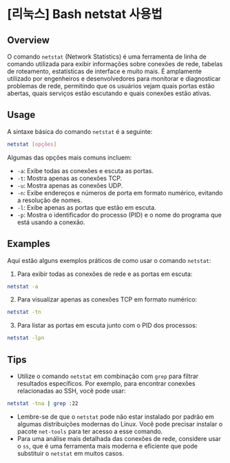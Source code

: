 # [리눅스] Bash netstat 사용법

## Overview
O comando `netstat` (Network Statistics) é uma ferramenta de linha de comando utilizada para exibir informações sobre conexões de rede, tabelas de roteamento, estatísticas de interface e muito mais. É amplamente utilizado por engenheiros e desenvolvedores para monitorar e diagnosticar problemas de rede, permitindo que os usuários vejam quais portas estão abertas, quais serviços estão escutando e quais conexões estão ativas.

## Usage
A sintaxe básica do comando `netstat` é a seguinte:

```bash
netstat [opções]
```

Algumas das opções mais comuns incluem:

- `-a`: Exibe todas as conexões e escuta as portas.
- `-t`: Mostra apenas as conexões TCP.
- `-u`: Mostra apenas as conexões UDP.
- `-n`: Exibe endereços e números de porta em formato numérico, evitando a resolução de nomes.
- `-l`: Exibe apenas as portas que estão em escuta.
- `-p`: Mostra o identificador do processo (PID) e o nome do programa que está usando a conexão.

## Examples
Aqui estão alguns exemplos práticos de como usar o comando `netstat`:

1. Para exibir todas as conexões de rede e as portas em escuta:

```bash
netstat -a
```

2. Para visualizar apenas as conexões TCP em formato numérico:

```bash
netstat -tn
```

3. Para listar as portas em escuta junto com o PID dos processos:

```bash
netstat -lpn
```

## Tips
- Utilize o comando `netstat` em combinação com `grep` para filtrar resultados específicos. Por exemplo, para encontrar conexões relacionadas ao SSH, você pode usar:

```bash
netstat -tna | grep :22
```

- Lembre-se de que o `netstat` pode não estar instalado por padrão em algumas distribuições modernas do Linux. Você pode precisar instalar o pacote `net-tools` para ter acesso a esse comando.
- Para uma análise mais detalhada das conexões de rede, considere usar o `ss`, que é uma ferramenta mais moderna e eficiente que pode substituir o `netstat` em muitos casos.